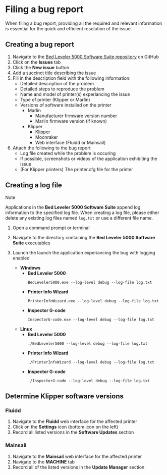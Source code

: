 # Filing a bug report
When filing a bug report, providing all the required and relevant information is
essential for the quick and efficient resolution of the issue.

## Creating a bug report
1) Navigate to the [Bed Leveler 5000 Software Suite repository] on GitHub
2) Click on the **Issues** tab
3) Click the **New issue** button
4) Add a succinct title describing the issue
5) Fill in the description field with the following information:
    - Detailed description of the problem
    - Detailed steps to reproduce the problem
    - Name and model of printer(s) experiancing the issue
    - Type of printer (Klipper or Marlin)
    - Versions of software installed on the printer
      - Marlin
        - Manufacturer firmware version number
        - Marlin firmware version (if known)
      - Klipper
        - Klipper
        - Moonraker
        - Web interface (Fluidd or Mainsail)
6) Attach the following to the bug report
    - Log file created while the problem is occuring
    - If possible, screenshots or videos of the application exhibiting the issue
    - (For Klipper printers) The printer.cfg file for the printer

## Creating a log file
>[!NOTE]
>Applications in the **Bed Leveler 5000 Software Suite** append log information to the specified log file.
>When creating a log file, please either delete any existing log files named `log.txt` or use a different
> file name.
1) Open a command prompt or terminal
2) Navigate to the directory containing the **Bed Leveler 5000 Software Suite** executables
3) Launch the launch the application experiancing the bug with logging enabled
    - **Windows**
      - **Bed Leveler 5000**
        ```
        BedLeveler5000.exe --log-level debug --log-file log.txt
        ```
      - **Printer Info Wizard**
        ```
        PrinterInfoWizard.exe --log-level debug --log-file log.txt
        ```
      - **Inspector G-code**
        ```
        InspectorG-code.exe --log-level debug --log-file log.txt
        ```
    - **Linux**
      - **Bed Leveler 5000**
        ```
        ./BedLeveler5000 --log-level debug --log-file log.txt
        ```
      - **Printer Info Wizard**
        ```
        ./PrinterInfoWizard --log-level debug --log-file log.txt
        ```
      - **Inspector G-code**
        ```
        ./InspectorG-code --log-level debug --log-file log.txt
        ```

   [Bed Leveler 5000 Software Suite repository]: <https://github.com/sandmmakers/BedLeveler5000.git>

## Determine Klipper software versions
### Fluidd
1) Navigate to the **Fluidd** web interface for the affected printer
2) Click on the **Settings** icon (bottom icon on the left)
3) Record all listed versions in the **Software Updates** section

### Mainsail
1) Navigate to the **Mainsail** web interface for the affected printer
2) Navigate to the **MACHINE** tab
3) Record all of the listed versions in the **Update Manager** section